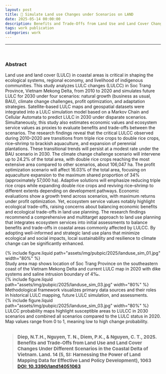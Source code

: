 ```yaml
---
layout: post
title: 📰 Simulate Land use Changes under Scenarios on LAND
date: 2025-05-14 00:00:00
description: Benefits and Trade-Offs from Land Use and Land Cover Changes Under Different Scenarios in the Coastal Delta of Vietnam
tags: work publication 
categories: work
---
```


<hr>
<br>

### Abstract 

Land use and land cover (LULC) in coastal areas is critical in shaping the ecological systems, regional economy, and livelihood of indigenous communities. This study analyzes LULC changes (LULCC) in Soc Trang Province, Vietnam Mekong Delta, from 2010 to 2020 and simulates future LULC for 2030 under four scenarios: natural growth (business as usual, BAU), climate change challenges, profit optimization, and adaptation strategies. Satellite-based LULC maps and geospatial datasets were integrated into a LULC simulation model based on a Markov Chain and Cellular Automata to predict LULC in 2030 under disparate scenarios. Simultaneously, this study also estimates economic values and ecosystem service values as proxies to evaluate benefits and trade-offs between the scenarios. The research findings reveal that the critical LULCC observed during 2010–2020 are transitions from triple rice crops to double rice crops, rice–shrimp to brackish aquaculture, and expansion of perennial plantations. These transitional trends will persist at a modest rate under the BAU scenario in 2030. The climate change challenge scenario will intervene up to 24.2% of the total area, with double rice crops reaching the most extensive area compared to other scenarios, about 106,047 ha. The profit optimization scenario will affect 16.03% of the total area, focusing on aquaculture expansion to the maximum shared proportion of 34% (approximately 57,000 ha). Adaptive solutions will emphasize reducing triple rice crops while expanding double rice crops and reviving rice–shrimp to different extents depending on development pathways. Economic evaluations show a growth trend across scenarios, with maximum returns under profit optimization. Yet, ecosystem service values notably highlight ecological trade-offs, raising concerns about balancing economic benefits and ecological trade-offs in land use planning. The research findings recommend a comprehensive and multitarget approach to land use planning that integrates ecosystem services into initial assessments to balance benefits and trade-offs in coastal areas commonly affected by LULCC. By adopting well-informed and strategic land use plans that minimize ecological and social impacts, local sustainability and resilience to climate change can be significantly enhanced.
<br>

<div class="col-sm mt-3 mt-md-0">
    {% include figure.liquid path="assets/img/pubpic/2025/landuse_sim_01.jpg" width="80%" %}
</div>
<div class="caption">
    Study area map shows location of Soc Trang Province on the southeastern coast of the Vietnam Mekong Delta and current LULC map in 2020 with dike systems and saline intrusion boundary of 4‰.
</div>


<div class="col-sm mt-3 mt-md-0">
    {% include figure.liquid path="assets/img/pubpic/2025/landuse_sim_03.jpg" width="80%" %}
</div>
<div class="caption">
    Methodological framework visualizes primary data sources and their roles in historical LULC mapping, future LULC simulation, and assessments.
</div>

<div class="col-sm mt-3 mt-md-0">
    {% include figure.liquid path="assets/img/pubpic/2025/landuse_sim_03.jpg" width="80%" %}
</div>
<div class="caption">
    LULCC probability maps highlight susceptible areas to LULCC in 2030 scenarios and combined all scenarios compared to the LULC status in 2020. Map values range from 0 to 1, meaning low to high change probability.
</div>


<br>

> <p style="font-size:15px"> <b>Diep, N.T.H., Nguyen, T. N., Diem, P.K., & <b>Nguyen, C. T.</b>, 2025. <b>Benefits and Trade-Offs from Land Use and Land Cover Changes Under Different Scenarios in the Coastal Delta of Vietnam</b>. Land. 14 (5, SI: Harnessing the Power of Land Mapping Data for Effective Land Policy Development), 1063   <a href="https://doi.org/10.3390/land14051063">DOI: 10.3390/land14051063</a><a href="https://canng.github.io/assets/pdf/2025_land_LUCC_benefits_tradeoffs.pdf">  <i class="fa-solid fa-file-pdf"></i></a></p> 